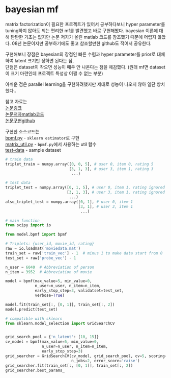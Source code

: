 # bayesian mf

matrix factorization이 필요한 프로젝트가 있어서 공부하다보니 hyper parameter를 tuning하지 않아도 되는
편리한 mf를 발견했고 바로 구현해봤다. 
bayesian 이론에 대해 탄탄한 기초는 없지만 논문 저자가 올린 matlab 코드를 참조했기 때문에 어렵지 않았다.
08년 논문이지만 공부하기에도 좋고 참조할만한 github도 적어서 공유한다.   
  
구현해보니 장점은 bayesian의 장점인 빠른 수렴과 hyper parameter를 prior로 대체하여 latent 크기만 정하면 된다는 점,  
단점은 dataset이 작으면 성능이 매우 안 나온다는 점을 체감했다. (원래 mf면 dataset이 크기 마련인데
프로젝트 특성상 어쩔 수 없는 부분)
  
아쉬운 점은 parallel learning을 구현하려했지만 제대로 성능이 나오지 않아 일단 방치했다..

참고 자료는  
[논문링크](https://www.cs.toronto.edu/~rsalakhu/papers/bpmf.pdf)  
[논문저자matlab코드](http://www.utstat.toronto.edu/~rsalakhu/code_BPMF/bayespmf.m)  
[논문구현github](https://github.com/LoryPack/BPMF)

구현한 소스코드는  
[bpmf.py](../assets/bpmf.py) - `sklearn estimator`로 구현  
[matrix_util.py](../assets/matrix_util.py) - `bpmf.py`에서 사용하는 util 함수  
[test-data](../assets/moviedata.mat) - sample dataset

```python
# train data
triplet_train = numpy.array([0, 0, 5], # user 0, item 0, rating 5
                            [3, 1, 3], # user 3, item 1, rating 3
                             ...) 

# test data 
triplet_test = numpy.array([0, 1, 5], # user 0, item 1, rating ignored
                           [3, 1, 3], # user 3, item 1, rating ignored
                            ...) 
also_triplet_test = numpy.array([0, 1], # user 0, item 1
                                [3, 1], # user 3, item 1
                                 ...) 
```

```python
# main function
from scipy import io

from model.bpmf import bpmf

# Triplets: {user_id, movie_id, rating}
raw = io.loadmat('moviedata.mat')
train_set = raw['train_vec'] - 1  # minus 1 to make data start from 0
test_set = raw['probe_vec'] - 1

n_user = 6040  # Abbreviation of person
n_item = 3952  # Abbreviation of movie

model = bpmf(max_value=5, min_value=0,
             n_user=n_user, n_item=n_item,
             early_stop_step=3, validatset=test_set,
             verbose=True)

model.fit(train_set[:, [0, 1]], train_set[:, 2])
model.predict(test_set)

# compatible with sklearn
from sklearn.model_selection import GridSearchCV


grid_search_pool = {'n_latent': [10, 15]}
cv_model = bpmf(max_value=5, min_value=0,
                n_user=n_user, n_item=n_item,
                early_stop_step=3)
grid_searcher = GridSearchCV(cv_model, grid_search_pool, cv=5, scoring='neg_mean_absolute_error',
                             n_jobs=2, error_score='raise')
grid_searcher.fit(train_set[:, [0, 1]], train_set[:, 2])
grid_searcher.best_params_
```